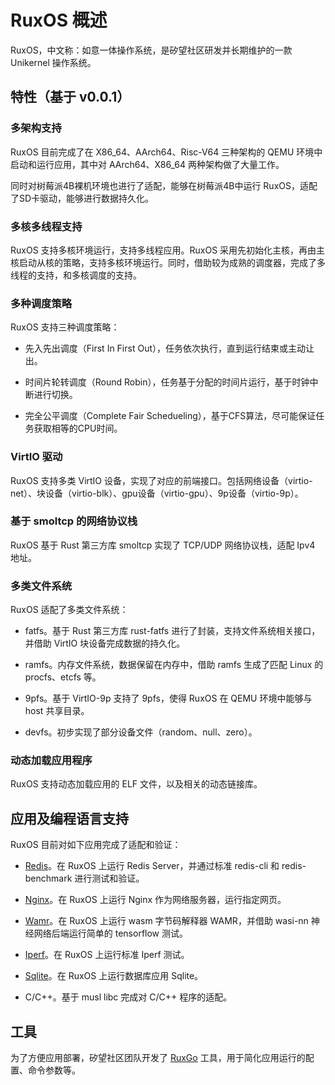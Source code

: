 
# RuxOS 概述

RuxOS，中文称：如意一体操作系统，是矽望社区研发并长期维护的一款 Unikernel 操作系统。

## 特性（基于 v0.0.1）

### 多架构支持

RuxOS 目前完成了在 X86_64、AArch64、Risc-V64 三种架构的 QEMU 环境中启动和运行应用，其中对 AArch64、X86_64 两种架构做了大量工作。

同时对树莓派4B裸机环境也进行了适配，能够在树莓派4B中运行 RuxOS，适配了SD卡驱动，能够进行数据持久化。

### 多核多线程支持

RuxOS 支持多核环境运行，支持多线程应用。RuxOS 采用先初始化主核，再由主核启动从核的策略，支持多核环境运行。同时，借助较为成熟的调度器，完成了多线程的支持，和多核调度的支持。

### 多种调度策略

RuxOS 支持三种调度策略：

- 先入先出调度（First In First Out），任务依次执行，直到运行结束或主动让出。

- 时间片轮转调度（Round Robin），任务基于分配的时间片运行，基于时钟中断进行切换。

- 完全公平调度（Complete Fair Schedueling），基于CFS算法，尽可能保证任务获取相等的CPU时间。

### VirtIO 驱动

RuxOS 支持多类 VirtIO 设备，实现了对应的前端接口。包括网络设备（virtio-net）、块设备（virtio-blk）、gpu设备（virtio-gpu）、9p设备（virtio-9p）。

### 基于 smoltcp 的网络协议栈

RuxOS 基于 Rust 第三方库 smoltcp 实现了 TCP/UDP 网络协议栈，适配 Ipv4 地址。

### 多类文件系统

RuxOS 适配了多类文件系统：

- fatfs。基于 Rust 第三方库 rust-fatfs 进行了封装，支持文件系统相关接口，并借助 VirtIO 块设备完成数据的持久化。

- ramfs。内存文件系统，数据保留在内存中，借助 ramfs 生成了匹配 Linux 的 procfs、etcfs 等。

- 9pfs。基于 VirtIO-9p 支持了 9pfs，使得 RuxOS 在 QEMU 环境中能够与 host 共享目录。

- devfs。初步实现了部分设备文件（random、null、zero）。

### 动态加载应用程序

RuxOS 支持动态加载应用的 ELF 文件，以及相关的动态链接库。

## 应用及编程语言支持

RuxOS 目前对如下应用完成了适配和验证：

- [Redis](../chap02/apps/redis.md)。在 RuxOS 上运行 Redis Server，并通过标准 redis-cli 和 redis-benchmark 进行测试和验证。

- [Nginx](../chap02/apps/nginx.md)。在 RuxOS 上运行 Nginx 作为网络服务器，运行指定网页。

- [Wamr](../chap02/apps/wamr.md)。在 RuxOS 上运行 wasm 字节码解释器 WAMR，并借助 wasi-nn 神经网络后端运行简单的 tensorflow 测试。

- [Iperf](../chap02/apps/iperf.md)。在 RuxOS 上运行标准 Iperf 测试。

- [Sqlite](../chap02/apps/sqlite.md)。在 RuxOS 上运行数据库应用 Sqlite。

- C/C++。基于 musl libc 完成对 C/C++ 程序的适配。

## 工具

为了方便应用部署，矽望社区团队开发了 [RuxGo](../chap04/ruxgo.md) 工具，用于简化应用运行的配置、命令参数等。

